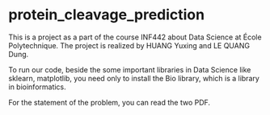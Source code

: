 # protein_cleavage_prediction

This is a project as a part of the course INF442 about Data Science at École Polytechnique. 
The project is realized by HUANG Yuxing and LE QUANG Dung. 

To run our code, beside the some important libraries in Data Science like sklearn, matplotlib,
you need only to install the Bio library, which is a library in bioinformatics.

For the statement of the problem, you can read the two PDF. 

